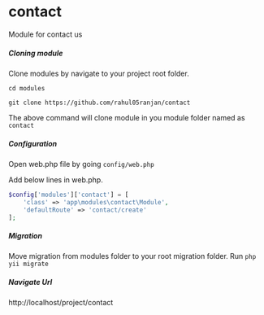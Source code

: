 # contact
Module for contact us

##### Cloning module
Clone modules by navigate to your project root folder.

`cd modules` 

`git clone https://github.com/rahul05ranjan/contact`

The above command will clone module in you module folder named as `contact`

##### Configuration

Open web.php file by going `config/web.php`

Add below lines in web.php.

```php
$config['modules']['contact'] = [
    'class' => 'app\modules\contact\Module',
    'defaultRoute' => 'contact/create'
];
```

##### Migration
Move migration from modules folder to your root migration folder.
Run `php yii migrate`

##### Navigate Url

http://localhost/project/contact
